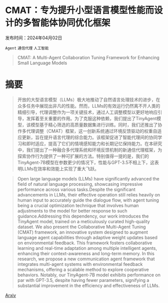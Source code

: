 # CMAT：专为提升小型语言模型性能而设计的多智能体协同优化框架

发布时间：2024年04月02日

`Agent` `通信代理` `人工智能`

> CMAT: A Multi-Agent Collaboration Tuning Framework for Enhancing Small Language Models

# 摘要

> 开放的大型语言模型（LLMs）极大地推动了自然语言处理技术的进步，在众多任务中展现出非凡的性能。然而，LLMs的有效运行仍然离不开人类的精细引导，代理调整作为一项关键技术，通过人工调整模型以更好地响应引导，发挥着至关重要的作用。为了克服这种依赖，我们提出了TinyAgent模型，该模型基于精心筛选的高质量数据集进行训练。同时，我们还推出了协作多代理调整（CMAT）框架，这一创新系统通过环境反馈驱动的权重自适应更新，旨在提升语言代理的综合能力。该框架促进了智能代理间的协同学习和即时适应，提高了它们的情境感知能力和长期记忆保持能力。在本研究中，我们提出了一种融合多代理系统和环境反馈机制的新通信代理框架，为探索协作行为提供了一种可扩展的方法。特别值得一提的是，我们的TinyAgent-7B模型在参数更少的情况下，性能与GPT-3.5不相上下，这表明LLMs在效率和效能上实现了重大飞跃。

> Open large language models (LLMs) have significantly advanced the field of natural language processing, showcasing impressive performance across various tasks.Despite the significant advancements in LLMs, their effective operation still relies heavily on human input to accurately guide the dialogue flow, with agent tuning being a crucial optimization technique that involves human adjustments to the model for better response to such guidance.Addressing this dependency, our work introduces the TinyAgent model, trained on a meticulously curated high-quality dataset. We also present the Collaborative Multi-Agent Tuning (CMAT) framework, an innovative system designed to augment language agent capabilities through adaptive weight updates based on environmental feedback. This framework fosters collaborative learning and real-time adaptation among multiple intelligent agents, enhancing their context-awareness and long-term memory. In this research, we propose a new communication agent framework that integrates multi-agent systems with environmental feedback mechanisms, offering a scalable method to explore cooperative behaviors. Notably, our TinyAgent-7B model exhibits performance on par with GPT-3.5, despite having fewer parameters, signifying a substantial improvement in the efficiency and effectiveness of LLMs.

[Arxiv](https://arxiv.org/abs/2404.01663)